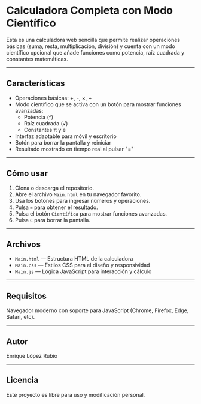 # Calculadora Completa con Modo Científico

Esta es una calculadora web sencilla que permite realizar operaciones básicas (suma, resta, multiplicación, división) y cuenta con un modo científico opcional que añade funciones como potencia, raíz cuadrada y constantes matemáticas.

---

## Características

- Operaciones básicas: +, -, ×, ÷  
- Modo científico que se activa con un botón para mostrar funciones avanzadas:  
  - Potencia (^)
  - Raíz cuadrada (√)
  - Constantes π y e
- Interfaz adaptable para móvil y escritorio
- Botón para borrar la pantalla y reiniciar
- Resultado mostrado en tiempo real al pulsar "="

---

## Cómo usar

1. Clona o descarga el repositorio.  
2. Abre el archivo `Main.html` en tu navegador favorito.  
3. Usa los botones para ingresar números y operaciones.  
4. Pulsa `=` para obtener el resultado.  
5. Pulsa el botón `Científica` para mostrar funciones avanzadas.  
6. Pulsa `C` para borrar la pantalla.

---

## Archivos

- `Main.html` — Estructura HTML de la calculadora  
- `Main.css` — Estilos CSS para el diseño y responsividad  
- `Main.js` — Lógica JavaScript para interacción y cálculo

---

## Requisitos

Navegador moderno con soporte para JavaScript (Chrome, Firefox, Edge, Safari, etc).

---

## Autor

Enrique López Rubio

---

## Licencia

Este proyecto es libre para uso y modificación personal.

